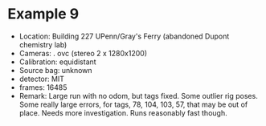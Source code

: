 # Example 9

- Location: Building 227 UPenn/Gray's Ferry (abandoned Dupont chemistry lab)
- Cameras:
   . ovc (stereo 2 x 1280x1200)
- Calibration: equidistant
- Source bag: unknown
- detector: MIT
- frames: 16485
- Remark: Large run with no odom, but tags fixed.
  Some outlier rig poses. Some really
  large errors, for tags, 78, 104, 103, 57, that may be out of place.
  Needs more investigation. Runs reasonably fast though.

